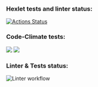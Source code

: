 ### Hexlet tests and linter status:
[![Actions Status](https://github.com/iFoxtrot33/frontend-project-11/workflows/hexlet-check/badge.svg)](https://github.com/iFoxtrot33/frontend-project-11/actions)

### Code-Climate tests:
<a href="https://codeclimate.com/github/iFoxtrot33/frontend-project-11/maintainability"><img src="https://api.codeclimate.com/v1/badges/7786dde115a5583dab33/maintainability" /></a>
<a href="https://codeclimate.com/github/iFoxtrot33/frontend-project-11/test_coverage"><img src="https://api.codeclimate.com/v1/badges/7786dde115a5583dab33/test_coverage" /></a>

### Linter & Tests status:
![Linter workflow](https://github.com/iFoxtrot33/frontend-project-lvl2/actions/workflows/lint.yml/badge.svg)
